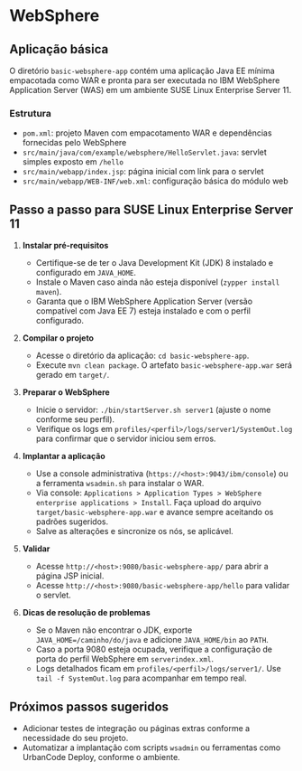 # WebSphere

## Aplicação básica

O diretório `basic-websphere-app` contém uma aplicação Java EE mínima empacotada como WAR e pronta para ser executada no IBM WebSphere Application Server (WAS) em um ambiente SUSE Linux Enterprise Server 11.

### Estrutura

- `pom.xml`: projeto Maven com empacotamento WAR e dependências fornecidas pelo WebSphere
- `src/main/java/com/example/websphere/HelloServlet.java`: servlet simples exposto em `/hello`
- `src/main/webapp/index.jsp`: página inicial com link para o servlet
- `src/main/webapp/WEB-INF/web.xml`: configuração básica do módulo web

## Passo a passo para SUSE Linux Enterprise Server 11

1. **Instalar pré-requisitos**
   - Certifique-se de ter o Java Development Kit (JDK) 8 instalado e configurado em `JAVA_HOME`.
   - Instale o Maven caso ainda não esteja disponível (`zypper install maven`).
   - Garanta que o IBM WebSphere Application Server (versão compatível com Java EE 7) esteja instalado e com o perfil configurado.

2. **Compilar o projeto**
   - Acesse o diretório da aplicação: `cd basic-websphere-app`.
   - Execute `mvn clean package`. O artefato `basic-websphere-app.war` será gerado em `target/`.

3. **Preparar o WebSphere**
   - Inicie o servidor: `./bin/startServer.sh server1` (ajuste o nome conforme seu perfil).
   - Verifique os logs em `profiles/<perfil>/logs/server1/SystemOut.log` para confirmar que o servidor iniciou sem erros.

4. **Implantar a aplicação**
   - Use a console administrativa (`https://<host>:9043/ibm/console`) ou a ferramenta `wsadmin.sh` para instalar o WAR.
   - Via console: `Applications > Application Types > WebSphere enterprise applications > Install`. Faça upload do arquivo `target/basic-websphere-app.war` e avance sempre aceitando os padrões sugeridos.
   - Salve as alterações e sincronize os nós, se aplicável.

5. **Validar**
   - Acesse `http://<host>:9080/basic-websphere-app/` para abrir a página JSP inicial.
   - Acesse `http://<host>:9080/basic-websphere-app/hello` para validar o servlet.

6. **Dicas de resolução de problemas**
   - Se o Maven não encontrar o JDK, exporte `JAVA_HOME=/caminho/do/java` e adicione `JAVA_HOME/bin` ao `PATH`.
   - Caso a porta 9080 esteja ocupada, verifique a configuração de porta do perfil WebSphere em `serverindex.xml`.
   - Logs detalhados ficam em `profiles/<perfil>/logs/server1/`. Use `tail -f SystemOut.log` para acompanhar em tempo real.

## Próximos passos sugeridos

- Adicionar testes de integração ou páginas extras conforme a necessidade do seu projeto.
- Automatizar a implantação com scripts `wsadmin` ou ferramentas como UrbanCode Deploy, conforme o ambiente.
